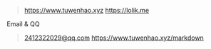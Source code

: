 
>https://www.tuwenhao.xyz
>https://lolik.me

Email & QQ 
>2412322029@qq.com
>https://www.tuwenhao.xyz/markdown

